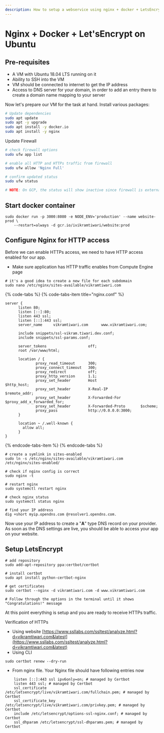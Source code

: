 ```yaml
---
description: How to setup a webservice using nginx + docker + LetsEncrypt on Ubuntu VMs
---
```


# Nginx + Docker + Let'sEncrypt on Ubuntu

## Pre-requisites

* A VM with Ubuntu 18.04 LTS running on it
* Ability to SSH into the VM
* VM should be connected to internet to get the IP address
* Access to DNS server for your domain, in order to add an entry there to create a domain name mapping to your server

Now let's prepare our VM for the task at hand. Install various packages:

```bash
# Update dependencies
sudo apt update
sudo apt -y upgrade
sudo apt install -y docker.io
sudo apt install -y nginx
```

Update Firewall

```bash
# check firewall options
sudo ufw app list

# enable all HTTP and HTTPs traffic from firewall
sudo ufw allow 'Nginx Full'

# confirm updated status
sudo ufw status

# NOTE: On GCP, the status will show inactive since firewall is external
```

## Start docker container

```text
sudo docker run -p 3000:8080 -e NODE_ENV='production' --name website-prod \
    --restart=always -d gcr.io/ivikramtiwari/website:prod
```

## Configure Nginx for HTTP access

Before we can enable HTTPs access, we need to have HTTP access enabled for our app.

* Make sure application has HTTP traffic enables from Compute Engine page

```text
# it's a good idea to create a new file for each subdomain
sudo nano /etc/nginx/sites-available/vikramtiwari.com
```

{% code-tabs %}
{% code-tabs-item title="nginx.conf" %}
```
server {
      listen 80;
      listen [::]:80;
      listen 443 ssl;
      listen [::]:443 ssl;
      server_name     vikramtiwari.com      www.vikramtiwari.com;

      include snippets/ssl-vikram.tiwari.dev.conf;
      include snippets/ssl-params.conf;

      server_tokens                   off;
      root /var/www/html;

      location / {
              proxy_read_timeout      300;
              proxy_connect_timeout   300;
              proxy_redirect          off;
              proxy_http_version      1.1;
              proxy_set_header        Host                    $http_host;
              proxy_set_header        X-Real-IP               $remote_addr;
              proxy_set_header        X-Forwarded-For         $proxy_add_x_forwarded_for;
              proxy_set_header        X-Forwarded-Proto       $scheme;
              proxy_pass              http://0.0.0.0:3000;
      }

      location ~ /.well-known {
        allow all;
      }
}
```
{% endcode-tabs-item %}
{% endcode-tabs %}

```text
# create a symlink in sites-enabled
sudo ln -s /etc/nginx/sites-available/vikramtiwari.com /etc/nginx/sites-enabled/
```

```text
# check if nginx config is correct
sudo nginx -t

# restart nginx
sudo systemctl restart nginx

# check nginx status
sudo systemctl status nginx

# find your IP address
dig +short myip.opendns.com @resolver1.opendns.com.
```

Now use your IP address to create a "**A**" type DNS record on your provider. As soon as the DNS settings are live, you should be able to access your app on your website.

## Setup LetsEncrypt

```text
# add repository
sudo add-apt-repository ppa:certbot/certbot

# install certbot
sudo apt install python-certbot-nginx

# get certificates
sudo certbot --nginx -d vikramtiwari.com -d www.vikramtiwari.com

# Follow through the options in the terminal until it shows "Congratulations!" message
```

At this point everything is setup and you are ready to receive HTTPs traffic.

Verification of HTTPs

* Using website [https://www.ssllabs.com/ssltest/analyze.html?d=vikramtiwari.com&latest](https://www.ssllabs.com/ssltest/analyze.html?d=vikramtiwari.com&latest)
* Using CLI

```text
sudo certbot renew --dry-run
```

* From nginx file. Your Nginx file should have following entries now

```text
    listen [::]:443 ssl ipv6only=on; # managed by Certbot
    listen 443 ssl; # managed by Certbot
    ssl_certificate /etc/letsencrypt/live/vikramtiwari.com/fullchain.pem; # managed by Certbot
    ssl_certificate_key /etc/letsencrypt/live/vikramtiwari.com/privkey.pem; # managed by Certbot
    include /etc/letsencrypt/options-ssl-nginx.conf; # managed by Certbot
    ssl_dhparam /etc/letsencrypt/ssl-dhparams.pem; # managed by Certbot
```

